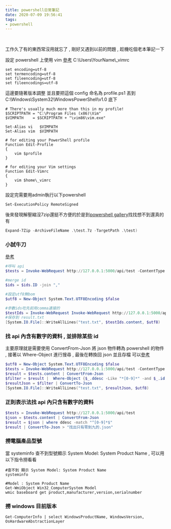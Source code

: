 ```yaml
---
title: powershell日常筆記
date: 2020-07-09 19:56:41
tags:
- powershell
---
```

&nbsp;
<!-- more -->
工作久了有的東西常沒用就忘了 , 剛好又遇到以前的問題 , 趁機吃個老本筆記一下

設定 powershell 上使用 vim [參考](https://blog.csdn.net/zhengqijun_/article/details/62425062)
C:\Users\YourName\\_vimrc
```
set encoding=utf-8
set termencoding=utf-8
set fileencoding=utf-8
set fileencodings=utf-8
```
這邊要隨著版本調整
並且要把這個 config 命名為 profile.ps1 丟到 C:\Windows\System32\WindowsPowerShell\v1.0 底下
```
# There's usually much more than this in my profile!
$SCRIPTPATH = "C:\Program Files (x86)\Vim"
$VIMPATH    = $SCRIPTPATH + "\vim86\vim.exe"
 
Set-Alias vi   $VIMPATH
Set-Alias vim  $VIMPATH
 
# for editing your PowerShell profile
Function Edit-Profile
{
    vim $profile
}
 
# for editing your Vim settings
Function Edit-Vimrc
{
    vim $home\_vimrc
}
```
設定完需要用admin執行以下powershell
```
Set-ExecutionPolicy RemoteSigned

```
後來發現解壓縮沒7zip還挺不方便的於是到[powershell gallery](https://www.powershellgallery.com/packages/7Zip4Powershell/1.12.0)找找想不到還真的有
``` powershell
Expand-7Zip -ArchiveFileName .\test.7z -TargetPath .\test)
```
### 小試牛刀
[參考](https://stackoverflow.com/questions/5596982/using-powershell-to-write-a-file-in-utf-8-without-the-bom)

``` powershell
#呼叫 api
$tests = Invoke-WebRequest http://127.0.0.1:5000/api/test -ContentType "application/json; charset=utf-8"  | ConvertFrom-Json

#merge id
$ids = $ids.ID -join ","

#設定utf8無bom
$utf8 = New-Object System.Text.UTF8Encoding $false

#參數ids吃先前用comma連接的
$testIds = Invoke-WebRequest Invoke-WebRequest http://127.0.0.1:5000/api/test?ids=$ids -ContentType "application/json; charset=utf-8" 
#保存到 result.txt
[System.IO.File]::WriteAllLines("test.txt", $testIds.content, $utf8)
```

### 找 api 內含有數字的資料 , 並排除某些 id
主要原理就是需要使用 ConvertFrom-Json 將 json 物件轉為 powershell 的物件 , 接著以 Where-Object 進行搜尋 , 最後在轉換回 json 並且存檔
可以[參考](https://devblogs.microsoft.com/scripting/playing-with-json-and-powershell/)
``` powershell
$utf8 = New-Object System.Text.UTF8Encoding $false
$tests = Invoke-WebRequest http://127.0.0.1:5000/api/test -ContentType "application/json; charset=utf-8"
$result = $tests.content | ConvertFrom-Json
$filter = $result |  Where-Object {$_.ddesc -Like "*[0-9]*" -and $_.id  -notin 123,456}
$resultJson = $filter | ConvertTo-Json
[System.IO.File]::WriteAllLines("test.txt", $resultJson, $utf8)
```
### 正則表示法找 api 內只含有數字的資料
``` powershell
$tests = Invoke-WebRequest http://127.0.0.1:5000/api/test
$json = $tests.content | ConvertFrom-Json
$result = $json | where ddesc -match "^[0-9]*$"
$result | ConvertTo-Json > "找出只有零到九的.json"
```

### 撈電腦產品型號
當 systeminfo 查不到型號顯示 System Model: System Product Name , 可以用以下指令撈看看
```
#查不到 顯示 System Model: System Product Name
systeminfo

#Model : System Product Name
Get-WmiObject Win32_ComputerSystem Model
wmic baseboard get product,manufacturer,version,serialnumber
```

### 撈 windows 目前版本
```
Get-ComputerInfo | select WindowsProductName, WindowsVersion, OsHardwareAbstractionLayer
```
